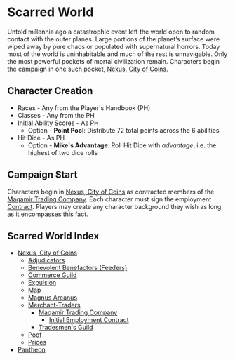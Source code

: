 # Scarred World
Untold millennia ago a catastrophic event left the world open to random contact with the outer planes. Large portions of the planet’s surface were wiped away by pure chaos or populated with supernatural horrors. Today most of the world is uninhabitable and much of the rest is unnavigable. Only the most powerful pockets of mortal civilization remain. Characters begin the campaign in one such pocket, [Nexus, City of Coins](./city-of-coins.md).

## Character Creation
* Races - Any from the Player's Handbook (PH)
* Classes - Any from the PH
* Initial Ability Scores - As PH
    * Option - **Point Pool**: Distribute 72 total points across the 6 abilities
* Hit Dice - As PH
    * Option - **Mike's Advantage**: Roll Hit Dice with *advantage*, i.e. the highest of two dice rolls

## Campaign Start
Characters begin in [Nexus, City of Coins](./city-of-coins.md) as contracted members of the [Maqamir Trading Company](./maqamir.md). Each character must sign the employment [Contract](./contract.md). Players may create any character background they wish as long as it encompasses this fact.

## Scarred World Index
* [Nexus, City of Coins](./city-of-coins.md)
    * [Adjudicators](./adjudicators.md)
    * [Benevolent Benefactors (Feeders)](./feeders.md)
    * [Commerce Guild](./commerce-guild.md)
    * [Expulsion](./expulsion.md)
    * [Map](./city-of-coins-map.png)
    * [Magnus Arcanus](./magnus-arcanus.md)
    * [Merchant-Traders](./merchant-traders.md)
        * [Maqamir Trading Company](./maqamir.md)
            *  [Initial Employment Contract](./contract.md)
        * [Tradesmen's Guild](./tradesmens-guild.md)
    * [Poof](./poof.md)
    * [Prices](./prices.md)
* [Pantheon](./pantheon.md)